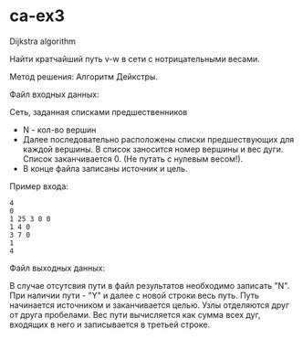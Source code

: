 # ca-ex3
Dijkstra algorithm

Найти кратчайший путь v-w в сети с нотрицательными весами.

Метод решения: Алгоритм Дейкстры.

Файл входных данных:

Сеть, заданная списками предшественников

- N - кол-во вершин
- Далее последовательно расположены списки предшествующих для каждой
вершины. В список заносится номер вершины и вес дуги. Список заканчивается 0.
(Не путать с нулевым весом!).
- В конце файла записаны источник и цель.


Пример входа:
```
4
0
1 25 3 0 0
1 4 0 
3 7 0
1
4
```

Файл выходных данных:

В случае отсутсвия пути в файл результатов необходимо записать "N".
При наличии пути - "Y" и далее с новой строки весь путь. Путь начинается
источником и заканчивается целью. Узлы отделяются друг от друга
пробелами. Вес пути вычисляется как сумма всех дуг,
входящих в него и записывается в третьей строке.